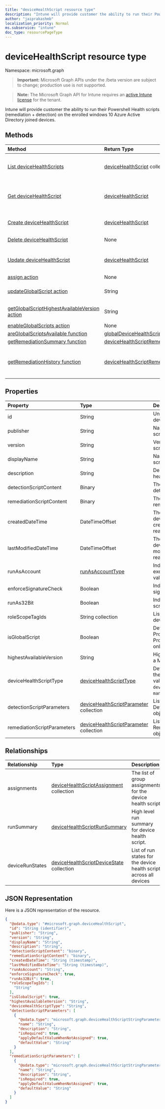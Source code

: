 ```yaml
---
title: "deviceHealthScript resource type"
description: "Intune will provide customer the ability to run their Powershell Health scripts (remediation + detection) on the enrolled windows 10 Azure Active Directory joined devices."
author: "jaiprakashmb"
localization_priority: Normal
ms.subservice: "intune"
doc_type: resourcePageType
---
```


# deviceHealthScript resource type

Namespace: microsoft.graph

> **Important:** Microsoft Graph APIs under the /beta version are subject to change; production use is not supported.

> **Note:** The Microsoft Graph API for Intune requires an [active Intune license](https://go.microsoft.com/fwlink/?linkid=839381) for the tenant.

Intune will provide customer the ability to run their Powershell Health scripts (remediation + detection) on the enrolled windows 10 Azure Active Directory joined devices.

## Methods
|Method|Return Type|Description|
|:---|:---|:---|
|[List deviceHealthScripts](../api/intune-devices-devicehealthscript-list.md)|[deviceHealthScript](../resources/intune-devices-devicehealthscript.md) collection|List properties and relationships of the [deviceHealthScript](../resources/intune-devices-devicehealthscript.md) objects.|
|[Get deviceHealthScript](../api/intune-devices-devicehealthscript-get.md)|[deviceHealthScript](../resources/intune-devices-devicehealthscript.md)|Read properties and relationships of the [deviceHealthScript](../resources/intune-devices-devicehealthscript.md) object.|
|[Create deviceHealthScript](../api/intune-devices-devicehealthscript-create.md)|[deviceHealthScript](../resources/intune-devices-devicehealthscript.md)|Create a new [deviceHealthScript](../resources/intune-devices-devicehealthscript.md) object.|
|[Delete deviceHealthScript](../api/intune-devices-devicehealthscript-delete.md)|None|Deletes a [deviceHealthScript](../resources/intune-devices-devicehealthscript.md).|
|[Update deviceHealthScript](../api/intune-devices-devicehealthscript-update.md)|[deviceHealthScript](../resources/intune-devices-devicehealthscript.md)|Update the properties of a [deviceHealthScript](../resources/intune-devices-devicehealthscript.md) object.|
|[assign action](../api/intune-devices-devicehealthscript-assign.md)|None||
|[updateGlobalScript action](../api/intune-devices-devicehealthscript-updateglobalscript.md)|String|Update the Proprietary Device Health Script|
|[getGlobalScriptHighestAvailableVersion action](../api/intune-devices-devicehealthscript-getglobalscripthighestavailableversion.md)|String|Update the Proprietary Device Health Script|
|[enableGlobalScripts action](../api/intune-devices-devicehealthscript-enableglobalscripts.md)|None||
|[areGlobalScriptsAvailable function](../api/intune-devices-devicehealthscript-areglobalscriptsavailable.md)|[globalDeviceHealthScriptState](../resources/intune-devices-globaldevicehealthscriptstate.md)||
|[getRemediationSummary function](../api/intune-devices-devicehealthscript-getremediationsummary.md)|[deviceHealthScriptRemediationSummary](../resources/intune-devices-devicehealthscriptremediationsummary.md)||
|[getRemediationHistory function](../api/intune-devices-devicehealthscript-getremediationhistory.md)|[deviceHealthScriptRemediationHistory](../resources/intune-devices-devicehealthscriptremediationhistory.md)|Function to get the number of remediations by a device health scripts|

## Properties
|Property|Type|Description|
|:---|:---|:---|
|id|String|Unique Identifier for the device health script|
|publisher|String|Name of the device health script publisher|
|version|String|Version of the device health script|
|displayName|String|Name of the device health script|
|description|String|Description of the device health script|
|detectionScriptContent|Binary|The entire content of the detection powershell script|
|remediationScriptContent|Binary|The entire content of the remediation powershell script|
|createdDateTime|DateTimeOffset|The timestamp of when the device health script was created. This property is read-only.|
|lastModifiedDateTime|DateTimeOffset|The timestamp of when the device health script was modified. This property is read-only.|
|runAsAccount|[runAsAccountType](../resources/intune-shared-runasaccounttype.md)|Indicates the type of execution context. Possible values are: `system`, `user`.|
|enforceSignatureCheck|Boolean|Indicate whether the script signature needs be checked|
|runAs32Bit|Boolean|Indicate whether PowerShell script(s) should run as 32-bit|
|roleScopeTagIds|String collection|List of Scope Tag IDs for the device health script|
|isGlobalScript|Boolean|Determines if this is Microsoft Proprietary Script. Proprietary scripts are read-only|
|highestAvailableVersion|String|Highest available version for a Microsoft Proprietary script|
|deviceHealthScriptType|[deviceHealthScriptType](../resources/intune-devices-devicehealthscripttype.md)|DeviceHealthScriptType for the script policy. Possible values are: `deviceHealthScript`, `managedInstallerScript`.|
|detectionScriptParameters|[deviceHealthScriptParameter](../resources/intune-devices-devicehealthscriptparameter.md) collection|List of ComplexType DetectionScriptParameters objects.|
|remediationScriptParameters|[deviceHealthScriptParameter](../resources/intune-devices-devicehealthscriptparameter.md) collection|List of ComplexType RemediationScriptParameters objects.|

## Relationships
|Relationship|Type|Description|
|:---|:---|:---|
|assignments|[deviceHealthScriptAssignment](../resources/intune-devices-devicehealthscriptassignment.md) collection|The list of group assignments for the device health script|
|runSummary|[deviceHealthScriptRunSummary](../resources/intune-devices-devicehealthscriptrunsummary.md)|High level run summary for device health script.|
|deviceRunStates|[deviceHealthScriptDeviceState](../resources/intune-devices-devicehealthscriptdevicestate.md) collection|List of run states for the device health script across all devices|

## JSON Representation
Here is a JSON representation of the resource.
<!-- {
  "blockType": "resource",
  "keyProperty": "id",
  "@odata.type": "microsoft.graph.deviceHealthScript"
}
-->
``` json
{
  "@odata.type": "#microsoft.graph.deviceHealthScript",
  "id": "String (identifier)",
  "publisher": "String",
  "version": "String",
  "displayName": "String",
  "description": "String",
  "detectionScriptContent": "binary",
  "remediationScriptContent": "binary",
  "createdDateTime": "String (timestamp)",
  "lastModifiedDateTime": "String (timestamp)",
  "runAsAccount": "String",
  "enforceSignatureCheck": true,
  "runAs32Bit": true,
  "roleScopeTagIds": [
    "String"
  ],
  "isGlobalScript": true,
  "highestAvailableVersion": "String",
  "deviceHealthScriptType": "String",
  "detectionScriptParameters": [
    {
      "@odata.type": "microsoft.graph.deviceHealthScriptStringParameter",
      "name": "String",
      "description": "String",
      "isRequired": true,
      "applyDefaultValueWhenNotAssigned": true,
      "defaultValue": "String"
    }
  ],
  "remediationScriptParameters": [
    {
      "@odata.type": "microsoft.graph.deviceHealthScriptStringParameter",
      "name": "String",
      "description": "String",
      "isRequired": true,
      "applyDefaultValueWhenNotAssigned": true,
      "defaultValue": "String"
    }
  ]
}
```
